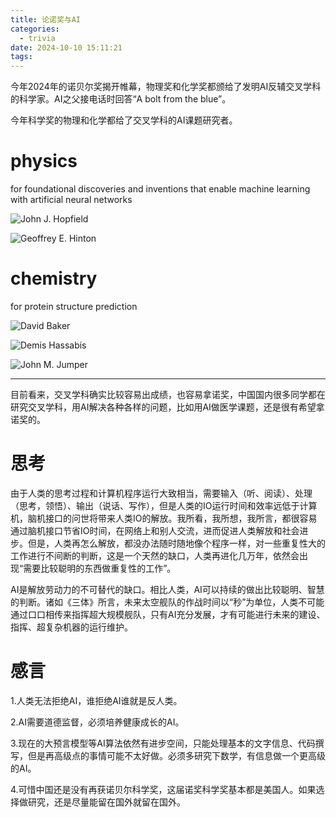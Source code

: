 ```yaml
---
title: 论诺奖与AI
categories:
  - trivia
date: 2024-10-10 15:11:21
tags:
---
```


今年2024年的诺贝尔奖揭开帷幕，物理奖和化学奖都颁给了发明AI反辅交叉学科的科学家。AI之父接电话时回答“A bolt from the blue”。

今年科学奖的物理和化学都给了交叉学科的AI课题研究者。

# physics

for foundational discoveries and inventions that enable machine learning with artificial neural networks

![John J. Hopfield](2024-10-11-15-14-42.png)

![Geoffrey E. Hinton](2024-10-11-15-14-52.png)

# chemistry

for protein structure prediction

![David Baker](2024-10-11-15-15-56.png)

![Demis Hassabis](2024-10-11-15-16-10.png)

![John M. Jumper](2024-10-11-15-16-18.png)

---

目前看来，交叉学科确实比较容易出成绩，也容易拿诺奖，中国国内很多同学都在研究交叉学科，用AI解决各种各样的问题，比如用AI做医学课题，还是很有希望拿诺奖的。

# 思考

由于人类的思考过程和计算机程序运行大致相当，需要输入（听、阅读）、处理（思考，领悟）、输出（说话、写作），但是人类的IO运行时间和效率远低于计算机，脑机接口的问世将带来人类IO的解放。我所看，我所想，我所言，都很容易通过脑机接口节省IO时间，在网络上和别人交流，进而促进人类解放和社会进步。但是，人类再怎么解放，都没办法随时随地像个程序一样，对一些重复性大的工作进行不间断的判断，这是一个天然的缺口，人类再进化几万年，依然会出现“需要比较聪明的东西做重复性的工作”。

AI是解放劳动力的不可替代的缺口。相比人类，AI可以持续的做出比较聪明、智慧的判断。诸如《三体》所言，未来太空舰队的作战时间以“秒”为单位，人类不可能通过口口相传来指挥超大规模舰队，只有AI充分发展，才有可能进行未来的建设、指挥、超复杂机器的运行维护。

# 感言

1.人类无法拒绝AI，谁拒绝AI谁就是反人类。

2.AI需要道德监督，必须培养健康成长的AI。

3.现在的大预言模型等AI算法依然有进步空间，只能处理基本的文字信息、代码撰写，但是再高级点的事情可能不太好做。必须多研究下数学，有信息做一个更高级的AI。

4.可惜中国还是没有再获诺贝尔科学奖，这届诺奖科学奖基本都是美国人。如果选择做研究，还是尽量能留在国外就留在国外。



